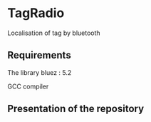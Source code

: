 TagRadio
========

Localisation of tag by bluetooth

Requirements 
------------

The library bluez : 5.2

GCC compiler



Presentation of the repository
------------------------------


